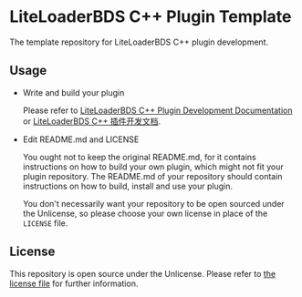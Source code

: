 # LiteLoaderBDS C++ Plugin Template

The template repository for LiteLoaderBDS C++ plugin development.

## Usage

* Write and build your plugin

  Please refer to [LiteLoaderBDS C++ Plugin Development Documentation](https://cpp.docs.litebds.com/en/) or [LiteLoaderBDS C++ 插件开发文档](https://cpp.docs.litebds.com/zh-Hans/).

* Edit README.md and LICENSE

  You ought not to keep the original README.md, for it contains instructions on how to build your own plugin, which might not fit your plugin repository. The README.md of your repository should contain instructions on how to build, install and use your plugin.

  You don't necessarily want your repository to be open sourced under the Unlicense, so please choose your own license in place of the `LICENSE` file.

## License

This repository is open source under the Unlicense.
Please refer to [the license file](LICENSE) for further information.
